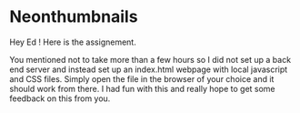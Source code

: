 # Neonthumbnails

Hey Ed ! Here is the assignement. 

You mentioned not to take more than a few hours so I did not set up a back end server and instead set up an index.html webpage with local javascript and CSS files. Simply open the file in the browser of your choice and it should work from there. I had fun with this and really hope to get some feedback on this from you. 

